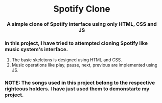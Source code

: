 <h1 align="center"> Spotify Clone </h1> 
<h3 align="center"> A simple clone of Spotify interface using only HTML, CSS and JS </h3>


### In this project, I have tried to attempted cloning Spotify like music system's interface.

1. The basic skeletons is designed using HTML and CSS.
2. Music operations like play, pause, next, previous are implemented using JS.

### NOTE: The songs used in this project belong to the respective righteous holders. I have just used them to demonstarte my project.



